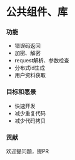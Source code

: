 # 公共组件、库
### 功能
- 错误码返回
- 加密、解密
- request解析、参数检查
- 分布式id生成
- 用户资料获取


### 目标和愿景
- 快速开发
- 减少重复代码
- 减少代码拷贝

### 贡献
欢迎提问题，提PR
